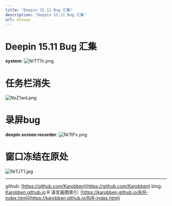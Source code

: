 ```yaml
---
title: "Deepin 15.11 Bug 汇集"
description: "Deepin 15.11 Bug 汇集"
url: etxvyx
---
```


# Deepin 15.11 Bug 汇集



**system**:
![NrTT7n.png](https://s1.ax1x.com/2020/06/26/NrTT7n.png)

<a name="UWHUJ"></a>
# 任务栏消失
![NsZ1wd.png](https://s1.ax1x.com/2020/06/26/NsZ1wd.png)

# 录屏bug
**deepin screen recorder**:
![NrTtFx.png](https://s1.ax1x.com/2020/06/26/NrTtFx.png)

<a name="rwhNt"></a>
# 窗口冻结在原处
![NrTJT1.jpg](https://s1.ax1x.com/2020/06/26/NrTJT1.jpg)


---
github: [https://github.com/Karobben](https://github.com/Karobben)
blog: [Karobben.github.io](http://Karobben.github.io)
R 语言画图索引: [https://karobben.github.io/R/R-index.html](https://karobben.github.io/R/R-index.html)
